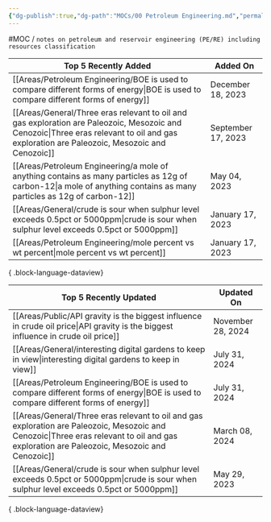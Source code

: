 ```yaml
---
{"dg-publish":true,"dg-path":"MOCs/00 Petroleum Engineering.md","permalink":"/mo-cs/00-petroleum-engineering/","title":"00 Petroleum Engineering"}
---
```



#MOC / `notes on petroleum and reservoir engineering (PE/RE) including resources classification`

| Top 5 Recently Added                                                                                                                                                                          | Added On           |
| --------------------------------------------------------------------------------------------------------------------------------------------------------------------------------------------- | ------------------ |
| [[Areas/Petroleum Engineering/BOE is used to compare different forms of energy\|BOE is used to compare different forms of energy]]                                                         | December 18, 2023  |
| [[Areas/General/Three eras relevant to oil and gas exploration are Paleozoic, Mesozoic and Cenozoic\|Three eras relevant to oil and gas exploration are Paleozoic, Mesozoic and Cenozoic]] | September 17, 2023 |
| [[Areas/Petroleum Engineering/a mole of anything contains as many particles as 12g of carbon-12\|a mole of anything contains as many particles as 12g of carbon-12]]                       | May 04, 2023       |
| [[Areas/General/crude is sour when sulphur level exceeds 0.5pct or 5000ppm\|crude is sour when sulphur level exceeds 0.5pct or 5000ppm]]                                                   | January 17, 2023   |
| [[Areas/Petroleum Engineering/mole percent vs wt percent\|mole percent vs wt percent]]                                                                                                     | January 17, 2023   |

{ .block-language-dataview}

| Top 5 Recently Updated                                                                                                                                                                        | Updated On        |
| --------------------------------------------------------------------------------------------------------------------------------------------------------------------------------------------- | ----------------- |
| [[Areas/Public/API gravity is the biggest influence in crude oil price\|API gravity is the biggest influence in crude oil price]]                                                          | November 28, 2024 |
| [[Areas/General/interesting digital gardens to keep in view\|interesting digital gardens to keep in view]]                                                                                 | July 31, 2024     |
| [[Areas/Petroleum Engineering/BOE is used to compare different forms of energy\|BOE is used to compare different forms of energy]]                                                         | July 31, 2024     |
| [[Areas/General/Three eras relevant to oil and gas exploration are Paleozoic, Mesozoic and Cenozoic\|Three eras relevant to oil and gas exploration are Paleozoic, Mesozoic and Cenozoic]] | March 08, 2024    |
| [[Areas/General/crude is sour when sulphur level exceeds 0.5pct or 5000ppm\|crude is sour when sulphur level exceeds 0.5pct or 5000ppm]]                                                   | May 29, 2023      |

{ .block-language-dataview}
